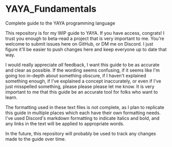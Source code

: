 # YAYA_Fundamentals
 Complete guide to the YAYA programming language

This repository is for my WIP guide to YAYA. If you have access, congrats! I trust you enough to beta-read a project that is very important to me. You're welcome to submit issues here on GitHub, or DM me on Discord. I just figure it'll be easier to push changes here and keep everyone up to date that way.

I would really appreciate _all_ feedback, I want this guide to be as accurate and clear as possible. If the wording seems confusing, if it seems like I'm going too in-depth about something obscure, if I haven't explained something enough, if I've explained a concept inaccurately, or even if I've just misspelled something, please please please let me know. It is very important to me that this guide be an accurate tool for folks who want to learn.

The formatting used in these text files is not complete, as I plan to replicate this guide in multiple places which each have their own formatting needs. I've used Discord's markdown formatting to indicate italics and bold, and any links in the text will be applied to appropriate words.

In the future, this repository will probably be used to track any changes made to the guide over time.